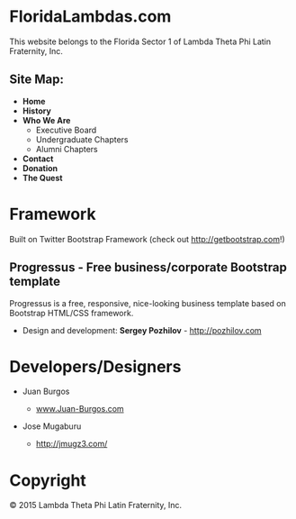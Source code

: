 FloridaLambdas.com
===========
This website belongs to the Florida Sector 1 of Lambda Theta Phi Latin Fraternity, Inc.

Site Map:
--------------

- **Home**
- **History**
- **Who We Are**
	- Executive Board
	- Undergraduate Chapters
	- Alumni Chapters
- **Contact**
- **Donation**
- **The Quest**

Framework
===========
Built on Twitter Bootstrap Framework (check out http://getbootstrap.com!)

Progressus - Free business/corporate Bootstrap template
--------------
Progressus is a free, responsive, nice-looking business template based on Bootstrap HTML/CSS framework.
- Design and development: **Sergey Pozhilov** - http://pozhilov.com

Developers/Designers
===========
- Juan Burgos
	- www.Juan-Burgos.com

- Jose Mugaburu
	- http://jmugz3.com/

Copyright
===========
&copy; 2015 Lambda Theta Phi Latin Fraternity, Inc.
